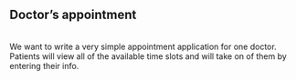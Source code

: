 <h2>Doctor’s appointment</h2>
</br>
We want to write a very simple appointment application for one doctor. Patients will view all of the available time slots and will take on of them by entering their info.